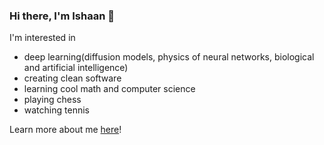 ### Hi there, I'm Ishaan 👋

I'm interested in

- deep learning(diffusion models, physics of neural networks, biological and artificial intelligence)
- creating clean software
- learning cool math and computer science
- playing chess
- watching tennis
  
Learn more about me [here](imsinha0.github.io)!

